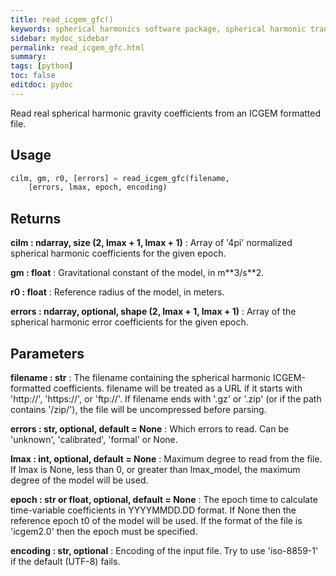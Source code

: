 ```yaml
---
title: read_icgem_gfc()
keywords: spherical harmonics software package, spherical harmonic transform, legendre functions, multitaper spectral analysis, fortran, Python, gravity, magnetic field
sidebar: mydoc_sidebar
permalink: read_icgem_gfc.html
summary:
tags: [python]
toc: false
editdoc: pydoc
---
```


Read real spherical harmonic gravity coefficients from an ICGEM formatted
file.

## Usage

```python
cilm, gm, r0, [errors] = read_icgem_gfc(filename,
    [errors, lmax, epoch, encoding)
```

## Returns

**cilm : ndarray, size (2, lmax + 1, lmax + 1)**
:   Array of '4pi' normalized spherical harmonic coefficients for the
        given epoch.

**gm : float**
:   Gravitational constant of the model, in m\*\*3/s\*\*2.

**r0 : float**
:   Reference radius of the model, in meters.

**errors : ndarray, optional, shape (2, lmax + 1, lmax + 1)**
:   Array of the spherical harmonic error coefficients for the given epoch.

## Parameters

**filename : str**
:   The filename containing the spherical harmonic ICGEM-formatted
        coefficients. filename will be treated as a URL if it starts with
        'http://', 'https://', or 'ftp://'. If filename ends with '.gz' or
        '.zip' (or if the path contains '/zip/'), the file will be
        uncompressed before parsing.

**errors : str, optional, default = None**
:   Which errors to read. Can be 'unknown', 'calibrated', 'formal' or None.

**lmax : int, optional, default = None**
:   Maximum degree to read from the file. If lmax is None, less than 0, or
        greater than lmax_model, the maximum degree of the model will be used.

**epoch : str or float, optional, default = None**
:   The epoch time to calculate time-variable coefficients in YYYYMMDD.DD
        format. If None then the reference epoch t0 of the model will be used.
        If the format of the file is 'icgem2.0' then the epoch must be
        specified.

**encoding : str, optional**
:   Encoding of the input file. Try to use 'iso-8859-1' if the default
        (UTF-8) fails.
    
